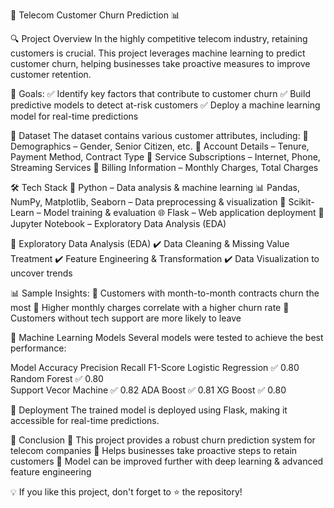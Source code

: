 🚀 Telecom Customer Churn Prediction 📊

🔍 Project Overview
In the highly competitive telecom industry, retaining customers is crucial. This project leverages machine learning to predict customer churn, helping businesses take proactive measures to improve customer retention.

🎯 Goals:
✅ Identify key factors that contribute to customer churn
✅ Build predictive models to detect at-risk customers
✅ Deploy a machine learning model for real-time predictions

📂 Dataset
The dataset contains various customer attributes, including:
📌 Demographics – Gender, Senior Citizen, etc.
📌 Account Details – Tenure, Payment Method, Contract Type
📌 Service Subscriptions – Internet, Phone, Streaming Services
📌 Billing Information – Monthly Charges, Total Charges

🛠️ Tech Stack
🚀 Python – Data analysis & machine learning
📊 Pandas, NumPy, Matplotlib, Seaborn – Data preprocessing & visualization
🧠 Scikit-Learn – Model training & evaluation
🌐 Flask – Web application deployment
🔧 Jupyter Notebook – Exploratory Data Analysis (EDA)

🔬 Exploratory Data Analysis (EDA)
✔️ Data Cleaning & Missing Value Treatment
✔️ Feature Engineering & Transformation
✔️ Data Visualization to uncover trends

📊 Sample Insights:
🔹 Customers with month-to-month contracts churn the most
🔹 Higher monthly charges correlate with a higher churn rate
🔹 Customers without tech support are more likely to leave

🤖 Machine Learning Models
Several models were tested to achieve the best performance:

Model	Accuracy	Precision	Recall	F1-Score
Logistic Regression	✅ 0.80 
Random Forest	✅ 0.80	
Support Vecor Machine ✅ 0.82
ADA Boost ✅ 0.81
XG Boost ✅ 0.80

🚀 Deployment
The trained model is deployed using Flask, making it accessible for real-time predictions.

📢 Conclusion
🔹 This project provides a robust churn prediction system for telecom companies
🔹 Helps businesses take proactive steps to retain customers
🔹 Model can be improved further with deep learning & advanced feature engineering

💡 If you like this project, don't forget to ⭐ the repository!
